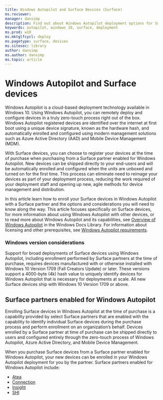 ```yaml
---
title: Windows Autopilot and Surface Devices (Surface)
ms.reviewer: 
manager: dansimp
description: Find out about Windows Autopilot deployment options for Surface devices.
keywords: autopilot, windows 10, surface, deployment
ms.prod: w10
ms.mktglfcycl: deploy
ms.pagetype: surface, devices
ms.sitesec: library
author: dansimp
ms.author: dansimp
ms.topic: article
---
```


# Windows Autopilot and Surface devices

Windows Autopilot is a cloud-based deployment technology available in Windows 10. Using Windows Autopilot, you can remotely deploy and configure devices in a truly zero-touch process right out of the box. Windows Autopilot registered devices are identified over the internet at first boot using a unique device signature, known as the hardware hash, and automatically enrolled and configured using modern management solutions such as Azure Active Directory (AAD) and Mobile Device Management (MDM). 

With Surface devices, you can choose to register your devices at the time of purchase when purchasing from a Surface partner enabled for Windows Autopilot. New devices can be shipped directly to your end-users and will be automatically enrolled and configured when the units are unboxed and turned on for the first time. This process can eliminate need to reimage your devices as part of your deployment process, reducing the work required of your deployment staff and opening up new, agile methods for device management and distribution.

In this article learn how to enroll your Surface devices in Windows Autopilot with a Surface partner and the options and considerations you will need to know along the way. This article focuses specifically on Surface devices, for more information about using Windows Autopilot with other devices, or to read more about Windows Autopilot and its capabilities, see [Overview of Windows Autopilot](https://docs.microsoft.com/windows/deployment/windows-autopilot/windows-10-autopilot) in the Windows Docs Library.  For information about licensing and other prerequisites, see [Windows Autopilot requirements](https://docs.microsoft.com/windows/deployment/windows-autopilot/windows-autopilot-requirements).  

### Windows version considerations
Support for broad deployments of Surface devices using Windows Autopilot, including enrollment performed by Surface partners at the time of purchase, requires devices manufactured with or otherwise installed with Windows 10 Version 1709 (Fall Creators Update) or later. These versions support a 4000-byte (4k) hash value to uniquely identify devices for Windows Autopilot that is necessary for deployments at scale.  All new Surface devices ship with Windows 10 Version 1709 or above.

## Surface partners enabled for Windows Autopilot
Enrolling Surface devices in Windows Autopilot at the time of purchase is a capability provided by select Surface partners that are enabled with the capability to identify individual Surface devices during the purchase process and perform enrollment on an organization’s behalf. Devices enrolled by a Surface partner at time of purchase can be shipped directly to users and configured entirely through the zero-touch process of Windows Autopilot, Azure Active Directory, and Mobile Device Management.

When you purchase Surface devices from a Surface partner enabled for Windows Autopilot, your new devices can be enrolled in your Windows Autopilot deployment for you by the partner. Surface partners enabled for Windows Autopilot include: 

- [Atea](https://www.atea.com/)
- [Connection](https://www.connection.com/brand/microsoft/microsoft-surface) 
- [Insight](https://www.insight.com/en_US/buy/partner/microsoft/surface/windows-autopilot.html)
- [SHI](https://www.shi.com/Surface)

